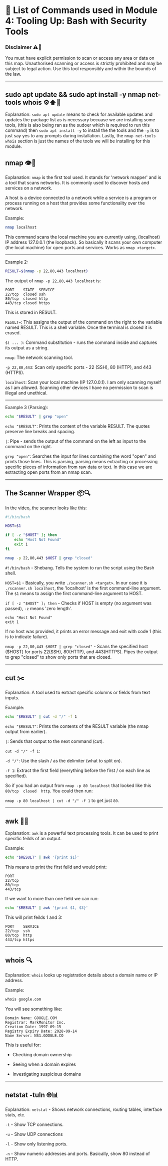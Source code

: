 # 📖 List of Commands used in Module 4: Tooling Up: Bash with Security Tools

### Disclaimer ⚠️📢

You must have explicit permission to scan or access any area or data on this map. Unauthorised scanning or access is strictly prohibited and may be subject to legal action. Use this tool responsibly and within the bounds of the law.

---

## sudo apt update && sudo apt install -y nmap net-tools whois ⚙️⬆️📡

Explanation: `sudo apt update` means to check for available updates and updates the package list as is necessary becuase we are installing some tools, (this is also being ran as the sudoer which is required to run this command) then `sudo apt install -y` to install the the tools and the `-y` is to just say yes to any prompts during installation. Lastly, the `nmap net-tools whois` section is just the names of the tools we will be installing for this module.

## nmap 👁️📡

Explanation: `nmap` is the first tool used. It stands for 'network mapper' and is a tool that scans networks. It is commonly used to discover hosts and services on a network.

A host is a device connected to a network while a service is a program or process running on a host that provides some functionality over the network.

Example:
```bash
nmap localhost
```
This command scans the local machine you are currently using, (localhost) IP address 127.0.0.1 (the loopback). So basically it scans your own computer (the local machine) for open ports and services. Works as `nmap <target>`.

---

Example 2:
```bash
RESULT=$(nmap -p 22,80,443 localhost)
```
The output of `nmap -p 22,80,443 localhost` is:
```
PORT    STATE  SERVICE
22/tcp  closed ssh
80/tcp  closed http
443/tcp closed https
```
This is stored in RESULT.

`RESULT=`: This assigns the output of the command on the right to the variable named RESULT. This is a shell variable. Once the terminal is closed it is erased.

`$( ... )`: Command substitution - runs the command inside and captures its output as a string.

`nmap`: The network scanning tool.

`-p 22,80,443`: Scan only specific ports - 22 (SSH), 80 (HTTP), and 443 (HTTPS).

`localhost`: Scan your local machine (IP 127.0.0.1). I am only scanning myself as I am allowed. Scanning other devices I have no permission to scan is illegal and unethical.

---

Example 3 (Parsing):
```bash
echo "$RESULT" | grep "open"
```
`echo "$RESULT"`: Prints the content of the variable RESULT. The quotes preserve line breaks and spacing.

`|`: Pipe - sends the output of the command on the left as input to the command on the right.

`grep "open"`: Searches the input for lines containing the word "open" and prints those lines. This is parsing, parsing means extracting or processing specific pieces of information from raw data or text. In this case we are extracting open ports from an nmap scan.

---

## The Scanner Wrapper 📦🔍

In the video, the scanner looks like this:
```bash
#!/bin/bash

HOST=$1

if [ -z "$HOST" ]; then
	echo "Host Not Found"
	exit 1
fi

nmap -p 22,80,443 $HOST | grep "closed"
```
`#!/bin/bash` - Shebang. Tells the system to run the script using the Bash shell.

`HOST=$1` - Basically, you write `./scanner.sh <target>`. In our case it is `./scanner.sh localhost`, the 'localhost' is the first command-line argument. The `$1` means to assign the first command-line argument to HOST.

`if [ -z "$HOST" ]; then` - Checks if HOST is empty (no argument was passed), `-z` means 'zero length'.

```
echo "Host Not Found"
exit 1
```
If no host was provided, it prints an error message and exit with code 1 (this is to indicate failure).

`nmap -p 22,80,443 $HOST | grep "closed"` - Scans the specified host ($HOST) for ports 22(SSH), 80(HTTP), and 443(HTTPS). Pipes the output to grep "closed" to show only ports that are closed.

---

## cut ✂️

Explanation: A tool used to extract specific columns or fields from text inputs.

Example:
```bash
echo "$RESULT" | cut -d "/" -f 1
```
`echo "$RESULT"`: Prints the contents of the RESULT variable (the nmap output from earlier).

`|`: Sends that output to the next command (cut).

`cut -d "/" -f 1`:

`-d "/"`: Use the slash / as the delimiter (what to split on).

`-f 1`: Extract the first field (everything before the first / on each line as specified).

So if you had an output from `nmap -p 80 localhost` that looked like this `80/tcp  closed  http`. You could then run:

`nmap -p 80 localhost | cut -d "/" -f 1` to get just `80`.

---

## awk 🧮🔤

Explanation: `awk` is a powerful text processing tools. It can be used to print specific feilds of an output.

Example:
```bash
echo "$RESULT" | awk '{print $1}'
```
This means to print the first feild and would print:
```
PORT
22/tcp
80/tcp
443/tcp
```
If we want to more than one field we can run:
```bash
echo "$RESULT" | awk '{print $1, $3}'
```
This will print feilds 1 and 3:
```
PORT    SERVICE
22/tcp  ssh
80/tcp  http
443/tcp https
```

---

## whois 🔍

Explanation: `whois` looks up registration details about a domain name or IP address.

Example:
```bash
whois google.com
```
You will see something like:
```
Domain Name: GOOGLE.COM
Registrar: MarkMonitor Inc.
Creation Date: 1997-09-15
Registry Expiry Date: 2028-09-14
Name Server: NS1.GOOGLE.CO
```
This is useful for:

- Checking domain ownership

- Seeing when a domain expires

- Investigating suspicious domains

---

## netstat -tuln 🌐📊

Explanation: `netstat` - Shows network connections, routing tables, interface stats, etc.

`-t` - Show TCP connections.

`-u` - Show UDP connections

`-l` - Show only listening ports.

`-n` - Show numeric addresses and ports. Basically, show 80 instead of HTTP.
